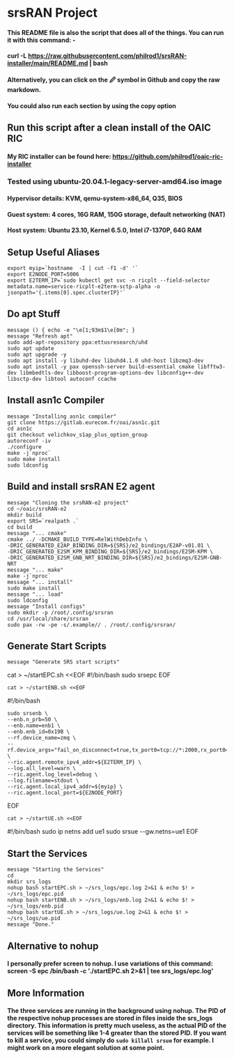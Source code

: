 # srsRAN Project
#### This README file is also the script that does all of the things.  You can run it with this command: -
#### curl -L https://raw.githubusercontent.com/philrod1/srsRAN-installer/main/README.md | bash
#### Alternatively, you can click on the 🖉 symbol in Github and copy the raw markdown.
#### You could also run each section by using the copy option

## Run this script after a clean install of the OAIC RIC
#### My RIC installer can be found here: https://github.com/philrod1/oaic-ric-installer
### Tested using ubuntu-20.04.1-legacy-server-amd64.iso image
#### Hypervisor details: KVM, qemu-system-x86_64, Q35, BIOS
#### Guest system: 4 cores, 16G RAM, 150G storage, default networking (NAT)
#### Host system: Ubuntu 23.10, Kernel 6.5.0, Intel i7-1370P, 64G RAM


## Setup Useful Aliases

    export myip=`hostname  -I | cut -f1 -d' '`
    export E2NODE_PORT=5006
    export E2TERM_IP=`sudo kubectl get svc -n ricplt --field-selector metadata.name=service-ricplt-e2term-sctp-alpha -o jsonpath='{.items[0].spec.clusterIP}'`

## Do apt Stuff

    message () { echo -e "\e[1;93m$1\e[0m"; }
    message "Refresh apt"
    sudo add-apt-repository ppa:ettusresearch/uhd
    sudo apt update
    sudo apt upgrade -y     
    sudo apt install -y libuhd-dev libuhd4.1.0 uhd-host libzmq3-dev
    sudo apt install -y pax openssh-server build-essential cmake libfftw3-dev libmbedtls-dev libboost-program-options-dev libconfig++-dev libsctp-dev libtool autoconf ccache


## Install asn1c Compiler

    message "Installing asn1c compiler"
    git clone https://gitlab.eurecom.fr/oai/asn1c.git
    cd asn1c
    git checkout velichkov_s1ap_plus_option_group
    autoreconf -iv
    ./configure
    make -j`nproc`
    sudo make install
    sudo ldconfig


## Build and install srsRAN E2 agent

    message "Cloning the srsRAN-e2 project"
    cd ~/oaic/srsRAN-e2
    mkdir build
    export SRS=`realpath .`
    cd build
    message "... cmake"
    cmake ../ -DCMAKE_BUILD_TYPE=RelWithDebInfo \
    -DRIC_GENERATED_E2AP_BINDING_DIR=${SRS}/e2_bindings/E2AP-v01.01 \
    -DRIC_GENERATED_E2SM_KPM_BINDING_DIR=${SRS}/e2_bindings/E2SM-KPM \
    -DRIC_GENERATED_E2SM_GNB_NRT_BINDING_DIR=${SRS}/e2_bindings/E2SM-GNB-NRT
    message "... make"
    make -j`nproc`
    message "... install"
    sudo make install
    message "... load"
    sudo ldconfig
    message "Install configs"
    sudo mkdir -p /root/.config/srsran
    cd /usr/local/share/srsran
    sudo pax -rw -pe -s/.example// . /root/.config/srsran/


## Generate Start Scripts

    message "Generate SRS start scripts"
cat > ~/startEPC.sh <<EOF
#!/bin/bash
sudo srsepc
EOF
    
    cat > ~/startENB.sh <<EOF
#!/bin/bash
    
    sudo srsenb \
    --enb.n_prb=50 \
    --enb.name=enb1 \
    --enb.enb_id=0x19B \
    --rf.device_name=zmq \
    --rf.device_args="fail_on_disconnect=true,tx_port0=tcp://*:2000,rx_port0=tcp://localhost:2001,tx_port1=tcp://*:2100,rx_port1=tcp://localhost:2101,id=enb,base_srate=23.04e6" \
    --ric.agent.remote_ipv4_addr=${E2TERM_IP} \
    --log.all_level=warn \
    --ric.agent.log_level=debug \
    --log.filename=stdout \
    --ric.agent.local_ipv4_addr=${myip} \
    --ric.agent.local_port=${E2NODE_PORT}
EOF
    
    cat > ~/startUE.sh <<EOF
#!/bin/bash
sudo ip netns add ue1
sudo srsue --gw.netns=ue1
EOF


## Start the Services 

    message "Starting the Services"
    cd
    mkdir srs_logs
    nohup bash startEPC.sh > ~/srs_logs/epc.log 2>&1 & echo $! > ~/srs_logs/epc.pid
    nohup bash startENB.sh > ~/srs_logs/enb.log 2>&1 & echo $! > ~/srs_logs/enb.pid
    nohup bash startUE.sh > ~/srs_logs/ue.log 2>&1 & echo $! > ~/srs_logs/ue.pid
    message "Done."
    
## Alternative to nohup
#### I personally prefer screen to nohup.  I use variations of this command: screen -S epc /bin/bash -c './startEPC.sh 2>&1 | tee srs_logs/epc.log'
    

## More Information
#### The three services are running in the background using nohup.  The PID of the respective nohup processes are stored in files inside the srs_logs directory.  This information is pretty much useless, as the actual PID of the services will be something like 1-4 greater than the stored PID.  If you want to kill a service, you could simply do `sudo killall srsue` for example.  I might work on a more elegant solution at some point.
